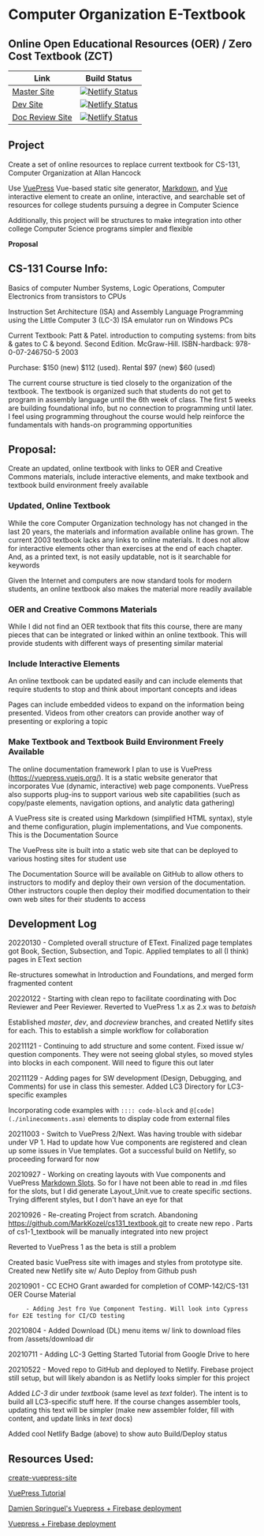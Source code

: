 # Computer Organization E-Textbook
## Online Open Educational Resources (OER) / Zero Cost Textbook (ZCT)

|Link|Build Status|
|-|-|
|[Master Site](https://comp-org-etext.netlify.app/)|[![Netlify Status](https://api.netlify.com/api/v1/badges/f3989d12-377f-4c71-9d7f-9970711129b9/deploy-status)](https://app.netlify.com/sites/comp-org-etext/deploys)|
|[Dev Site](https://comp-org-etext-dev.netlify.app/)|[![Netlify Status](https://api.netlify.com/api/v1/badges/c805c9e1-1cb6-443b-b135-44b21528c680/deploy-status)](https://app.netlify.com/sites/comp-org-etext-dev/deploys)|
|[Doc Review Site](https://comp-org-etext-doc-review.netlify.app/)|[![Netlify Status](https://api.netlify.com/api/v1/badges/924c0833-cb75-495d-b875-f49bcf844bc7/deploy-status)](https://app.netlify.com/sites/comp-org-etext-doc-review/deploys)|

## Project
Create a set of online resources to replace current textbook for CS-131, Computer Organization at Allan Hancock

Use [VuePress](https://vuepress.vuejs.org/) Vue-based static site generator, [Markdown](https://daringfireball.net/projects/markdown/), and [Vue](https://vuejs.org/) interactive element to create an online, interactive, and searchable set of resources for college students pursuing a degree in Computer Science

Additionally, this project will be structures to make integration into other college Computer Science programs simpler and flexible

**Proposal**
## CS-131 Course Info:
Basics of computer Number Systems, Logic Operations, Computer Electronics from transistors to CPUs

Instruction Set Architecture (ISA) and Assembly Language Programming using the Little Computer 3 (LC-3) ISA emulator run on Windows PCs

Current Textbook: Patt & Patel. introduction to computing systems: from bits & gates to C & beyond. Second Edition. McGraw-Hill. ISBN-hardback: 978-0-07-246750-5 2003

Purchase: $150 (new) $112 (used). Rental $97 (new) $60 (used)

The current course structure is tied closely to the organization of the textbook. The textbook is organized such that students do not get to program in assembly language until the 6th week of class. The first 5 weeks are building foundational info, but no connection to programming until later. I feel using programming throughout the course would help reinforce the fundamentals with hands-on programming opportunities

## Proposal:
Create an updated, online textbook with links to OER and Creative Commons materials, include interactive elements, and make textbook and textbook build environment freely available

### Updated, Online Textbook
While the core Computer Organization technology has not changed in the last 20 years, the materials and information available online has grown. The current 2003 textbook lacks any links to online materials. It does not allow for interactive elements other than exercises at the end of each chapter. And, as a printed text, is not easily updatable, not is it searchable for keywords

Given the Internet and computers are now standard tools for modern students, an online textbook also makes the material more readily available

### OER and Creative Commons Materials
While I did not find an OER textbook that fits this course, there are many pieces that can be integrated or linked within an online textbook. This will provide students with different ways of presenting similar material

### Include Interactive Elements
An online textbook can be updated easily and can include elements that require students to stop and think about important concepts and ideas

Pages can include embedded videos to expand on the information being presented. Videos from other creators can provide another way of presenting or exploring a topic

### Make Textbook and Textbook Build Environment Freely Available
The online documentation framework I plan to use is VuePress (https://vuepress.vuejs.org/). It is a static website generator that incorporates Vue (dynamic, interactive) web page components. VuePress also supports plug-ins to support various web site capabilities (such as copy/paste elements, navigation options, and analytic data gathering)

A VuePress site is created using Markdown (simplified HTML syntax), style and theme configuration, plugin implementations, and Vue components. This is the Documentation Source

The VuePress site is built into a static web site that can be deployed to various hosting sites for student use

The Documentation Source will be available on GitHub to allow others to instructors to modify and deploy their own version of the documentation. Other instructors couple then deploy their modified documentation to their own web sites for their students to access

## Development Log
20220130 - Completed overall structure of EText. Finalized page templates got Book, Section, Subsection, and Topic. Applied templates to all (I think) pages in EText section

Re-structures somewhat in Introduction and Foundations, and merged form fragmented content

20220122 - Starting with clean repo to facilitate coordinating with Doc Reviewer and Peer Reviewer. Reverted to VuePress 1.x as 2.x was to *betaish*

Established *master*, *dev*, and *docreview* branches, and created Netlify sites for each. This to establish a simple workflow for collaboration 

20211121 - Continuing to add structure and some content. Fixed issue w/ question components. They were not seeing global styles, so moved styles into <scope> blocks in each component. Will need to figure this out later

20211129 - Adding pages for SW development (Design, Debugging, and Comments) for use in class this semester. Added LC3 Directory for LC3-specific examples

Incorporating code examples with ```:::: code-block``` and ```@[code](./inlinecomments.asm)``` elements to display code from external files

20211003 - Switch to VuePress 2/Next. Was having trouble with sidebar under VP 1. Had to update how Vue components are registered and clean up some issues in Vue templates. Got a successful build on Netlify, so proceeding forward for now

20210927 - Working on creating layouts with Vue components and VuePress [Markdown Slots](https://v1.vuepress.vuejs.org/guide/markdown-slot.html#why-do-i-need-markdown-slot). So for I have not been able to read in .md files for the slots, but I did generate Layout_Unit.vue to create specific sections. Trying different styles, but I don't have an eye for that

20210926 - Re-creating Project from scratch. Abandoning https://github.com/MarkKozel/cs131_textbook.git to create new repo . Parts of cs1-1_textbook will be manually integrated into new project

Reverted to VuePress 1 as the beta is still a problem

Created basic VuePress site with images and styles from prototype site. Created new Netlify site w/ Auto Deploy from Github push

20210901 - CC ECHO Grant awarded for completion of COMP-142/CS-131 OER Course Material

         - Adding Jest fro Vue Component Testing. Will look into Cypress for E2E testing for CI/CD testing

20210804 - Added Download (DL) menu items w/ link to download files from /assets/download dir

20210711 - Adding LC-3 Getting Started Tutorial from Google Drive to here

20210522 - Moved repo to GitHub and deployed to Netlify. Firebase project still setup, but will likely abandon is as Netlify looks simpler for this project

Added *LC-3* dir under *textbook* (same level as *text* folder). The intent is to build all LC3-specific stuff here. If the course changes assembler tools, updating this text will be simpler (make new assembler folder, fill with content, and update links in *text* docs)

Added cool Netlify Badge (above) to show auto Build/Deploy status

## Resources Used:

[create-vuepress-site](https://github.com/vuepress/create-vuepress-site)

[VuePress Tutorial](https://vuepressbook.com/netlify.html#create-and-deploy-your-site-from-netlify)

[Damien Springuel's Vuepress + Firebase deployment](https://www.damien-springuel.ca/blog/posts/vuepress-firebase.html)

[Vuepress + Firebase deployment](https://vuepress.vuejs.org/guide/deploy.html#google-firebase)